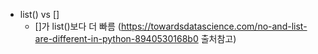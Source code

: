 - list() vs []
  - []가 list()보다 더 빠름 (https://towardsdatascience.com/no-and-list-are-different-in-python-8940530168b0 출처참고)
